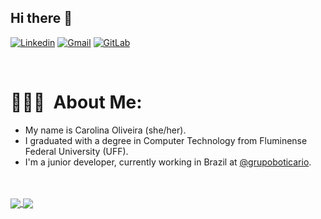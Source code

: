 ## Hi there 👋

[![Linkedin](https://img.shields.io/badge/-LinkedIn-0077B5?style=for-the-badge&logo=linkedin&logoColor=white&link=https://www.linkedin.com/in/carolinasao6/)](https://www.linkedin.com/in/carolinasao6/)
[![Gmail](https://img.shields.io/badge/Gmail-D14836?style=for-the-badge&logo=gmail&logoColor=white)](mailto:carolinasao6@gmail.com)
[![GitLab](https://img.shields.io/badge/GitLab-330F63?style=for-the-badge&logo=gitlab&logoColor=white&link=https://gitlab.com/carololiveira6)](https://gitlab.com/carololiveira6)

</br>

# 👨🏻‍💻 &nbsp;About Me:

- My name is Carolina Oliveira (she/her).
- I graduated with a degree in Computer Technology from Fluminense Federal University (UFF).
- I'm a junior developer, currently working in Brazil at [@grupoboticario](https://github.com/grupoboticario).

</br>
</br>

<a href="https://github.com/carololiveira6">
  <img align="center" src="https://github-readme-stats.vercel.app/api?username=carololiveira6&count_private=true&show_icons=true&theme=github_dark" />
</a>
<a href="https://github.com/carololiveira6">
  <img align="center" src="https://github-readme-stats.vercel.app/api/top-langs/?username=carololiveira6&theme=github_dark&layout=compact" />
</a>
